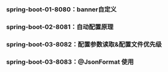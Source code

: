 ### spring-boot-01-8080：banner自定义
### spring-boot-02-8081：自动配置原理
### spring-boot-03-8082：配置参数读取&配置文件优先级 
### spring-boot-03-8083：@JsonFormat 使用 